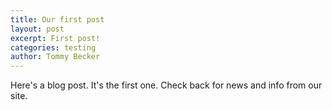 ```yaml
---
title: Our first post
layout: post
excerpt: First post!
categories: testing
author: Tommy Becker
---
```

Here's a blog post. It's the first one. Check back for news and info from our site.
